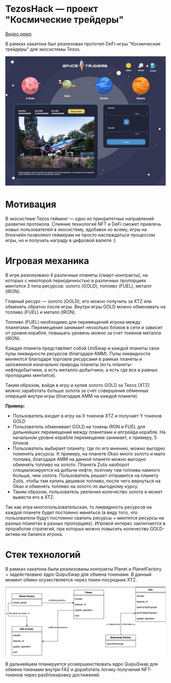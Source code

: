 # TezosHack — проект "Космические трейдеры"

<a href="https://youtu.be/jigMZnc520U">Видео демо</a>

В рамках хакатона был реализован прототип DeFi-игры "Космические трейдеры" для экосистемы Tezos. 

<img src="img/game.png">

# Мотивация 

В экосистеме Tezos гейминг — одно из приоритетных направлений развития протокола. Cлияние технологий NFT и DeFi сможет привлечь новых пользователей в экосистему, вдобавок ко всему, игры на блокчейн позволяют геймерам не просто наслаждаться процессом игры, но и получать награду в цифровой валюте :)

# Игровая механика

В игре реализовано 4 различные планеты (смарт-контракты), на которых с некоторой периодичностью в различных пропорциях минтится 3 типа ресурсов: золото (GOLD), топливо (FUEL), металл (IRON). 

Главный ресурс — золото (GOLD), его можно получить за XTZ или обменять обратно после игры. 
Внутри игры GOLD можно обменивать на топливо (FUEL) и металл (IRON). 

Топливо (FUEL) необходимо для перемещений игрока между планетами. Перемещение занимает несколько блоков в сети и зависит от уровня корабля, повышать уровень можно за счет токенов металла (IRON). 

Каждая планета представляет собой UniSwap и каждой планеты свои пулы ликвидности ресурсов (благодаря AMM). Пулы ликвидности меняются благодаря торговле ресурсами в рамках планеты и заложенной изначально природы планеты (есть планеты-нефтедобытчики, а есть металло-добытчики, а есть где все в равных пропорциях минтится). 

Таким образом, войдя в игру и купив золото GOLD за Tezos (XTZ) можно заработать больше золота за счет совершения обменных операций внутри игры (благодаря AMM на каждой планете). 

**Пример:**

- Пользователь входит в игру на X токенов XTZ и получает Y токенов GOLD
- Пользователь обменивает GOLD на токены IRON и FUEL для дальнейших перемещений между планетами и апгрейда корабля. На начальном уровне корабля перемещение занимает, к примеру, 5 блоков
- Пользователь выбирает планету, где по его мнению, можно выгодно поменять ресурсы. К примеру, на планете Okao много золото и мало топлива, благодаря AMM на данной планете можно выгодно обменять топливо на золото. Планета Zutis наоборот специализируется на добычи нефти, поэтому там топлива намного больше, чем золота. Пользователь решает отправится на планету Zutis, чтобы там купить дешевое топливо, после чего вернуться на Okao и обменять топливо на золото по выгодному курсу. 
- Таким образом, пользователь увеличил количество золота и может вывести его в XTZ. 

Так как игра многопользовательская, то ликвидность ресурсов на каждой планете будет постоянно меняться (в виду того, что пользователи будут постоянно свапить ресурсы + минтятся ресурсы на разных планетах в разных пропорциях). Игровой интерес заключается в проработке стратегий, при которых можно повысить количество GOLD-актива на балансе игрока. 


# Стек технологий

В рамках хакатона были реализованы контракты Planet и PlanetFactory + задействовано ядро QuipuSwap для обмена токенами. В данный момент обмен осузествляется через токен-посредник XTZ.  

<img src="img/scheme.png">

В дальнейшем планируется усовершенствовать ядро QuipuSwap для обмена токенами внутри FA2 и доработать логику получения NFT-токенов через разблокировку достижений.

